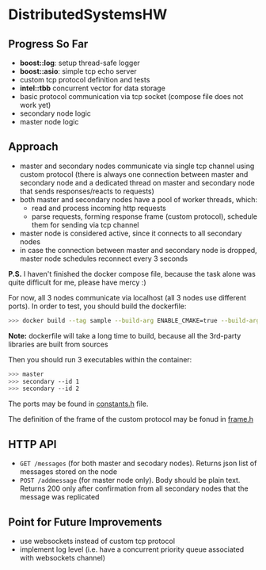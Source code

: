 # DistributedSystemsHW

## Progress So Far

* **boost::log**: setup thread-safe logger
* **boost::asio**: simple tcp echo server
* custom tcp protocol definition and tests
* **intel::tbb** concurrent vector for data storage
* basic protocol communication via tcp socket (compose file does not work yet)
* secondary node logic
* master node logic

## Approach

* master and secondary nodes communicate via single tcp channel using custom protocol (there is always one connection between master and secondary node and a dedicated thread on master and secondary node that sends responses/reacts to requests)
* both master and secondary nodes have a pool of worker threads, which:
    * read and process incoming http requests
    * parse requests, forming response frame (custom protocol), schedule them for sending via tcp channel
* master node is considered active, since it connects to all secondary nodes
* in case the connection between master and secondary node is dropped, master node schedules reconnect every 3 seconds

**P.S.** I haven't finished the docker compose file, because the task alone was quite difficult for me, please have mercy :)

For now, all 3 nodes communicate via localhost (all 3 nodes use different ports). In order to test, you should build the dockerfile:

```bash
>>> docker build --tag sample --build-arg ENABLE_CMAKE=true --build-arg ENABLE_BOOST=true --build-arg ENABLE_TBB=true --build-arg ENABLE_NINJA=true --target deploy .
```

**Note:** dockerfile will take a long time to build, because all the 3rd-party libraries are built from sources

Then you should run 3 executables within the container:
```bash
>>> master
>>> secondary --id 1
>>> secondary --id 2
```

The ports may be found in [constants.h](./libs/constants/include/constants/constants.h) file.

The definition of the frame of the custom protocol may be fonud in [frame.h](./libs/protocol/include/protocol/frame.h)

## HTTP API

* ```GET /messages``` (for both master and secodary nodes). Returns json list of messages stored on the node
* ```POST /addmessage``` (for master node only). Body should be plain text. Returns 200 only after confirmation from all secondary nodes that the message was replicated

## Point for Future Improvements

* use websockets instead of custom tcp protocol
* implement log level (i.e. have a concurrent priority queue associated with websockets channel)
